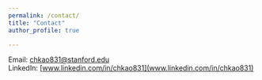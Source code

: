```yaml
---
permalink: /contact/
title: "Contact"
author_profile: true

---
```


Email: chkao831@stanford.edu <br>
LinkedIn: [www.linkedin.com/in/chkao831](www.linkedin.com/in/chkao831)
